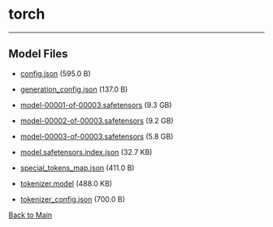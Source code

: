 
# torch
---



## Model Files

- [config.json](https://paddlenlp.bj.bcebos.com/models/community/huggyllama/llama-13b/torch/config.json) (595.0 B)

- [generation_config.json](https://paddlenlp.bj.bcebos.com/models/community/huggyllama/llama-13b/torch/generation_config.json) (137.0 B)

- [model-00001-of-00003.safetensors](https://paddlenlp.bj.bcebos.com/models/community/huggyllama/llama-13b/torch/model-00001-of-00003.safetensors) (9.3 GB)

- [model-00002-of-00003.safetensors](https://paddlenlp.bj.bcebos.com/models/community/huggyllama/llama-13b/torch/model-00002-of-00003.safetensors) (9.2 GB)

- [model-00003-of-00003.safetensors](https://paddlenlp.bj.bcebos.com/models/community/huggyllama/llama-13b/torch/model-00003-of-00003.safetensors) (5.8 GB)

- [model.safetensors.index.json](https://paddlenlp.bj.bcebos.com/models/community/huggyllama/llama-13b/torch/model.safetensors.index.json) (32.7 KB)

- [special_tokens_map.json](https://paddlenlp.bj.bcebos.com/models/community/huggyllama/llama-13b/torch/special_tokens_map.json) (411.0 B)

- [tokenizer.model](https://paddlenlp.bj.bcebos.com/models/community/huggyllama/llama-13b/torch/tokenizer.model) (488.0 KB)

- [tokenizer_config.json](https://paddlenlp.bj.bcebos.com/models/community/huggyllama/llama-13b/torch/tokenizer_config.json) (700.0 B)


[Back to Main](../../../)